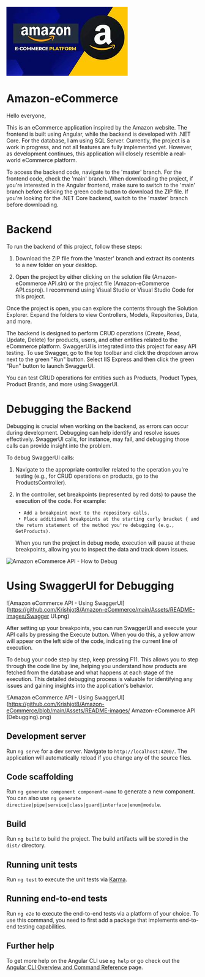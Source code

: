 ![Amazon eCommerce API - Platform](https://github.com/Krishjot8/Amazon-eCommerce/blob/main/Assets/README-images/amazon-platform.png)


# Amazon-eCommerce

Hello everyone,

This is an eCommerce application inspired by the Amazon website. The frontend is built using Angular, while the backend is developed with .NET Core. For the database, I am using SQL Server. Currently, the project is a work in progress, and not all features are fully implemented yet. However, as development continues, this application will closely resemble a real-world eCommerce platform.

To access the backend code, navigate to the 'master' branch. For the frontend code, check the 'main' branch. When downloading the project, if you're interested in the Angular frontend, make sure to switch to the 'main' branch before clicking the green code button to download the ZIP file. If you're looking for the .NET Core backend, switch to the 'master' branch before downloading.




# Backend

To run the backend of this project, follow these steps:

1. Download the ZIP file from the 'master' branch and extract its contents to a new folder on your desktop.
   
2. Open the project by either clicking on the solution file (Amazon-eCommerce API.sln) or the project file (Amazon-eCommerce API.csproj). I recommend using Visual Studio or Visual Studio Code for this project.

Once the project is open, you can explore the contents through the Solution Explorer. Expand the folders to view Controllers, Models, Repositories, Data, and more.

The backend is designed to perform CRUD operations (Create, Read, Update, Delete) for products, users, and other entities related to the eCommerce platform. SwaggerUI is integrated into this project for easy API testing. To use Swagger, go to the top toolbar and click the dropdown arrow next to the green "Run" button. Select IIS Express and then click the green "Run" button to launch SwaggerUI.

You can test CRUD operations for entities such as Products, Product Types, Product Brands, and more using SwaggerUI.

# Debugging the Backend

Debugging is crucial when working on the backend, as errors can occur during development. Debugging can help identify and resolve issues effectively. SwaggerUI calls, for instance, may fail, and debugging those calls can provide insight into the problem.

To debug SwaggerUI calls:

1. Navigate to the appropriate controller related to the operation you're testing (e.g., for CRUD operations on products, go to the ProductsController).
2. In the controller, set breakpoints (represented by red dots) to pause the execution of the code. For example:

   
        • Add a breakpoint next to the repository calls.
        • Place additional breakpoints at the starting curly bracket { and the return statement of the method you're debugging (e.g., GetProducts).

    When you run the project in debug mode, execution will pause at these breakpoints, allowing you to inspect the data and track down issues.

![Amazon eCommerce API - How to Debug](https://github.com/Krishjot8/Amazon-eCommerce/main/Assets/README-images/Amazon-eCommerce%20API%20-%20How%20to%20Debug.png)




# Using SwaggerUI for Debugging

![Amazon eCommerce API - Using SwaggerUI](https://github.com/Krishjot8/Amazon-eCommerce/main/Assets/README-images/Swagger UI.png)

                    
After setting up your breakpoints, you can run SwaggerUI and execute your API calls by pressing the Execute button. When you do this, a yellow arrow will appear on the left side of the code, indicating the current line of execution.

To debug your code step by step, keep pressing F11. This allows you to step through the code line by line, helping you understand how products are fetched from the database and what happens at each stage of the execution. This detailed debugging process is valuable for identifying any issues and gaining insights into the application's behavior.

![Amazon eCommerce API - Using SwaggerUI](https://github.com/Krishjot8/Amazon-eCommerce/blob/main/Assets/README-images/
Amazon-eCommerce API (Debugging).png)

## Development server

Run `ng serve` for a dev server. Navigate to `http://localhost:4200/`. The application will automatically reload if you change any of the source files.

## Code scaffolding

Run `ng generate component component-name` to generate a new component. You can also use `ng generate directive|pipe|service|class|guard|interface|enum|module`.

## Build

Run `ng build` to build the project. The build artifacts will be stored in the `dist/` directory.

## Running unit tests

Run `ng test` to execute the unit tests via [Karma](https://karma-runner.github.io).

## Running end-to-end tests

Run `ng e2e` to execute the end-to-end tests via a platform of your choice. To use this command, you need to first add a package that implements end-to-end testing capabilities.

## Further help

To get more help on the Angular CLI use `ng help` or go check out the [Angular CLI Overview and Command Reference](https://angular.io/cli) page.
